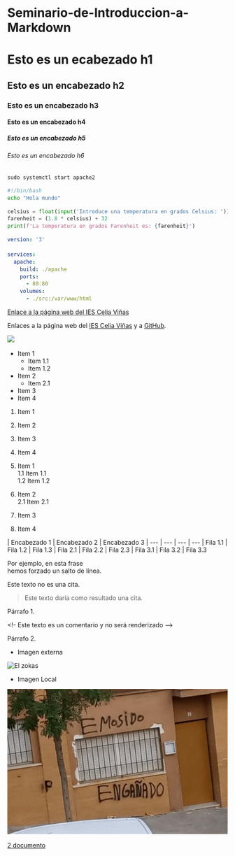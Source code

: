 # Seminario-de-Introduccion-a-Markdown



# Esto es un ecabezado h1
## Esto es un encabezado h2
### Esto es un encabezado h3
#### Esto es un encabezado h4
##### Esto es un encabezado h5
###### Esto es un encabezado h6

```
sudo systemctl start apache2
```

```bash
#!/bin/bash
echo "Hola mundo"
```

```python
celsius = float(input('Introduce una temperatura en grados Celsius: '))
farenheit = (1.8 * celsius) + 32
print(f'La temperatura en grados Farenheit es: {farenheit}')
```
```yaml
version: '3'

services: 
  apache:
    build: ./apache
    ports: 
      - 80:80
    volumes:
      - ./src:/var/www/html
```
[Enlace a la página web del IES Celia Viñas](https://iescelia.org)

Enlaces a la página web del [IES Celia Viñas][1] y a [GitHub][2].

[1]: https://iescelia.org
[2]: https://github.com

![](https://iescelia.org/web/wp-content/uploads/2012/05/iescelia_1950.jpg)

* Item 1
  * Item 1.1
  * Item 1.2
* Item 2
  * Item 2.1
* Item 3
* Item 4

1. Item 1
2. Item 2
3. Item 3
4. Item 4

1. Item 1  
  1.1 Item 1.1  
  1.2 Item 1.2  
2. Item 2  
  2.1 Item 2.1  
3. Item 3  
4. Item 4  

| Encabezado 1 | Encabezado 2 | Encabezado 3 
| --- | --- | --- | ---
| Fila 1.1 | Fila 1.2 | Fila 1.3
| Fila 2.1 | Fila 2.2 | Fila 2.3
| Fila 3.1 | Fila 3.2 | Fila 3.3


Por ejemplo, en esta frase  
hemos forzado un salto de línea.

Este texto no es una cita.
> Este texto daría como resultado una cita.

Párrafo 1.

<!- Este texto es un comentario y no será renderizado -->

Párrafo 2.

 - Imagen externa 

![El zokas](https://www.infobae.com/resizer/v2/PY6EKQB6NVGXVN4UQHGXMVD3VQ.png?auth=313a278170c7e7c54d35fadaf4dd0450ff97bbfc307e62732c4ea5517d29eb69&smart=true&width=992&height=558&quality=85)


- Imagen Local

![](/Imagenes/imagen1.png)

[2 documento](/Nuevo-documento-Markdown.md)
